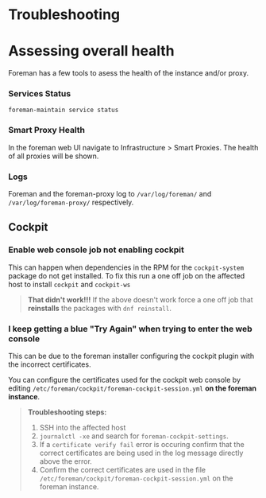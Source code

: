 # Troubleshooting

# Assessing overall health

Foreman has a few tools to asess the health of the instance and/or proxy.

### Services Status

`foreman-maintain service status`

### Smart Proxy Health

In the foreman web UI navigate to Infrastructure > Smart Proxies. The health of all proxies will be shown.

### Logs

Foreman and the foreman-proxy log to `/var/log/foreman/` and `/var/log/foreman-proxy/` respectively.

## Cockpit

### Enable web console job not enabling cockpit

This can happen when dependencies in the RPM for the `cockpit-system` package do not get installed. To fix this run a one off job on the affected host to install `cockpit` and `cockpit-ws`

> **That didn't work!!!** If the above doesn't work force a one off job that **reinstalls** the packages with `dnf reinstall`.

### I keep getting a blue "Try Again" when trying to enter the web console

This can be due to the foreman installer configuring the cockpit plugin with the incorrect certificates.

You can configure the certificates used for the cockpit web console by editing `/etc/foreman/cockpit/foreman-cockpit-session.yml` **on the foreman instance**.

> **Troubleshooting steps:** 
>    1. SSH into the affected host
>    2. `journalctl -xe` and search for `foreman-cockpit-settings`. 
>    3. If a `certificate verify fail` error is occuring confirm that the correct certificates are being used in the log message directly above the error.
>    4. Confirm the correct certificates are used in the file `/etc/foreman/cockpit/foreman-cockpit-session.yml` on the foreman instance.

